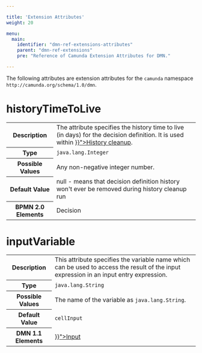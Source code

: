 ```yaml
---

title: 'Extension Attributes'
weight: 20

menu:
  main:
    identifier: "dmn-ref-extensions-attributes"
    parent: "dmn-ref-extensions"
    pre: "Reference of Camunda Extension Attributes for DMN."

---
```


The following attributes are extension attributes for the `camunda` namespace `http://camunda.org/schema/1.0/dmn`.

# historyTimeToLive

<table class="table table-striped">
  <tr>
    <th>Description</th>
    <td>
      The attribute specifies the history time to live (in days) for the decision definition. It is used within <a href="{{< ref "/user-guide/process-engine/history.md#history-cleanup">}}">History cleanup</a>.
    </td>
  </tr>
  <tr>
    <th>Type</th>
    <td><code>java.lang.Integer</code></td>
  </tr>
  <tr>
    <th>Possible Values</th>
    <td>
      Any non-negative integer number.
    </td>
  </tr>
  <tr>
    <th>Default Value</th>
    <td>null - means that decision definition history won't ever be removed during history cleanup run</td>
  </tr>
  <tr>
    <th>BPMN 2.0 Elements</th>
    <td>
      Decision
    </td>
  </tr>
</table>

# inputVariable

<table class="table table-striped">
  <tr>
    <th>Description</th>
    <td>
      This attribute specifies the variable name which can be used to access the result
      of the input expression in an input entry expression.
    </td>
  </tr>
  <tr>
    <th>Type</th>
    <td><code>java.lang.String</code></td>
  </tr>
  <tr>
    <th>Possible Values</th>
    <td>
      The name of the variable as <code>java.lang.String</code>.
    </td>
  </tr>
  <tr>
    <th>Default Value</th>
    <td><code>cellInput</code></td>
  </tr>
  <tr>
    <th>DMN 1.1 Elements</th>
    <td>
      <a href="{{< ref "/reference/dmn11/decision-table/input.md" >}}">Input</a>
    </td>
  </tr>
</table>
